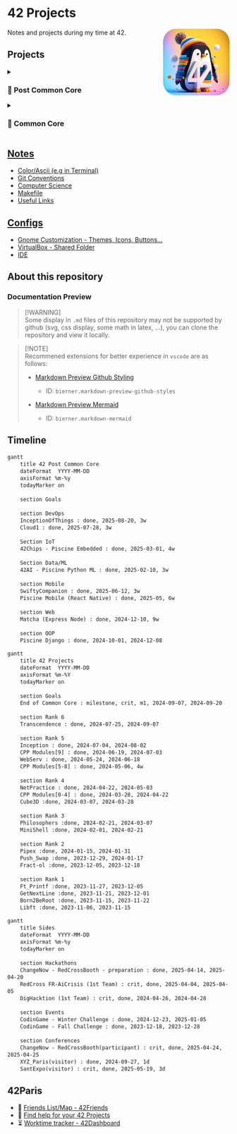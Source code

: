 # 42 Projects

<img src="Media/3D render of a penguin with colorful background + 42 Number in white.jpeg" width="30%" title="Bing AI - 3d pinguin logo with 42" draggable="false" style="border-radius: 20%;" align="right"/>

Notes and projects during my time at 42.

## Projects

<details>

<summary>

### 🔮 Post Common Core

</summary>

#### DevOps

- [Inception of Things](https://github.com/Tablerase/InceptionOfThings) - Team Project - _Kubernetes (K3D, K3S), Gitlab, ArgoCD, Vagrant - CI/CD with Gitlab and ArgoCD_
- [Cloud 1](https://github.com/Tablerase/Cloud1) - _Ansible, Docker - Server setup of WordPress, MySQL, Nginx and deployment_

#### Mobile

- [Piscine Mobile (React Native)](https://github.com/Tablerase/42_Piscine_Mobile.git) - _React Native, Firebase, Oauth - Mobile development bootcamp_
  - [Diary App](https://github.com/Tablerase/42_Piscine_Mobile/tree/main/Modules/mobileModule05-Data_Display/advanced_diary_app) - _Firebase, Oauth - App to write diary entries in cloud database_
  - Weather App - _API, Geolocation, Data - Location-based weather data viewer_
- [SwiftyCompanion](https://github.com/Tablerase/42_Swifty-Companion) - _ReactNative, Oauth, API - App to search and display 42School user profile_

#### Embedded

- [42Chips - Piscine Embedded](https://github.com/Tablerase/42Chips_Piscine_Embedded) - _C, Bit manipulation, AVR, UART, I2C - Embedded systems bootcamp_

#### Data/ML

- [42AI - Piscine Python ML](https://github.com/Tablerase/42AI_Bootcamp_Python_ML)

#### Web

- [Matcha](./Projects/Matcha) - Team Project - _TS, Express, Node.js, React, TanStack, Websockets, OAuth, PostgreSQL - Intro to React and Dating web application (client and server)_

#### Backend

- [Piscine Python Django](https://github.com/Tablerase/42_Piscine_Django) - _Python, Django, SQLite - Web application with authentication, posts, comments, likes..._

</details>

<details>
<summary>

### 🦄 Common Core

</summary>

#### Rank 6

- [Transcendence](./Projects/Transcendence) - Team project - _Python, Django, Js, Websockets, Docker, PostgreSQL, Grafana, Prometheus - Fullstack web application with real-time features and monitoring_

#### Rank 5

- [Inception](./Projects/Inception) - _Docker, Nginx, MySQL, WordPress - Containerized web server with database and CMS_
- [CPP Modules [5-9]](./Projects/CPP_Modules) - _C++ - Advanced OOP, Templates, Exceptions, File I/O_
- [WebServ](./Projects/WebServ) - _C++ - Simple HTTP server_

#### Rank 4

- [NetPractice](./Projects/NetPractice/) - _Network protocols (TCP, UDP, IP, ARP, ICMP)_
- [CPP Modules [0-4]](./Projects/CPP_Modules) - _C++ - OOP, Memory Management, Inheritance, Polymorphism_
- [Cube3D](./Projects/Cube3D/) - _C - 2D/3D game engine (raycasting)_

#### Rank 3

- [Philosophers](./Projects/Philosophers/) - _C - Concurrency and multithreading_
- [MiniShell](./Projects/MiniShell/) - _C - Simple shell implementation_

#### Rank 2

- [Pipex](./Projects/Pipex/) - _C - Unix pipes_
- [Push_Swap](./Projects/Push_swap/) - _C - Sorting algorithm_
- [Fract-ol](./Projects/Fract-ol/) - _C - Fractal viewer_

#### Rank 1

- [Ft_Printf](./Projects/Ft_printf/) - _C - Custom printf function_
- [GetNextLine](./Projects/GetNextLine/) - _C - Read a line from a file descriptor_
- [Born2BeRoot](./Projects/Born2BeRoot/) - _Linux server setup and security_

#### Rank 0

- [Libft](./Projects/Libft/) - _C - Custom library_
- [PiscineReloaded](./Projects/PiscineReloaded/) - _Collection of small C projects_

</details>

## [Notes](./Notes/)

- [Color/Ascii (e.g in Terminal)](./Notes/ascii-art.md)
- [Git Conventions](./Notes/git-conventions.md)
- [Computer Science](./Notes/computer_science.md)
- [Makefile](./Notes/makefile.md)
- [Useful Links](./Notes/useful_links.md)

## [Configs](./Config/)

- [Gnome Customization - Themes, Icons, Buttons...](./Config/Theme/gnome-customization/)
- [VirtualBox - Shared Folder](https://www.golinuxcloud.com/virtualbox-shared-folder/)
- [IDE](./Config/IDE/)

## About this repository

### Documentation Preview

> [!WARNING]\
> Some display in `.md` files of this repository may not be supported by github (svg, css display, some math in latex, ...), you can clone the repository and view it locally.

> [!NOTE]\
> Recommened extensions for better experience in `vscode` are as follows:
>
> - [Markdown Preview Github Styling](https://marketplace.visualstudio.com/items?itemName=bierner.markdown-preview-github-styles)
>
>   - ID: `bierner.markdown-preview-github-styles`
>
> - [Markdown Preview Mermaid](https://marketplace.visualstudio.com/items?itemName=bierner.markdown-mermaid)
>   - ID: `bierner.markdown-mermaid`

## Timeline

```mermaid
gantt
    title 42 Post Common Core
    dateFormat  YYYY-MM-DD
    axisFormat %m-%y
    todayMarker on

    section Goals

    section DevOps
    InceptionOfThings : done, 2025-08-20, 3w
    Cloud1 : done, 2025-07-28, 3w

    Section IoT
    42Chips - Piscine Embedded : done, 2025-03-01, 4w

    Section Data/ML
    42AI - Piscine Python ML : done, 2025-02-10, 3w

    section Mobile
    SwiftyCompanion : done, 2025-06-12, 3w
    Piscine Mobile (React Native) : done, 2025-05, 6w

    section Web
    Matcha (Express Node) : done, 2024-12-10, 9w

    section OOP
    Piscine Django : done, 2024-10-01, 2024-12-08
```

```mermaid
gantt
    title 42 Projects
    dateFormat  YYYY-MM-DD
    axisFormat %m-%Y
    todayMarker on

    section Goals
    End of Common Core : milestone, crit, m1, 2024-09-07, 2024-09-20

    section Rank 6
    Transcendence : done, 2024-07-25, 2024-09-07

    section Rank 5
    Inception : done, 2024-07-04, 2024-08-02
    CPP Modules[9] : done, 2024-06-19, 2024-07-03
    WebServ : done, 2024-05-24, 2024-06-18
    CPP Modules[5-8] : done, 2024-05-06, 4w

    section Rank 4
    NetPractice : done, 2024-04-22, 2024-05-03
    CPP Modules[0-4] : done, 2024-03-28, 2024-04-22
    Cube3D :done, 2024-03-07, 2024-03-28

    section Rank 3
    Philosophers :done, 2024-02-21, 2024-03-07
    MiniShell :done, 2024-02-01, 2024-02-21

    section Rank 2
    Pipex :done, 2024-01-15, 2024-01-31
    Push_Swap :done, 2023-12-29, 2024-01-17
    Fract-ol :done, 2023-12-05, 2023-12-18

    section Rank 1
    Ft_Printf :done, 2023-11-27, 2023-12-05
    GetNextLine :done, 2023-11-21, 2023-12-01
    Born2BeRoot :done, 2023-11-15, 2023-11-22
    Libft :done, 2023-11-06, 2023-11-15
```

```mermaid
gantt
    title Sides
    dateFormat  YYYY-MM-DD
    axisFormat %m-%y
    todayMarker on

    section Hackathons
    ChangeNow - RedCrossBooth - preparation : done, 2025-04-14, 2025-04-20
    RedCross FR-AiCrisis (1st Team) : crit, done, 2025-04-04, 2025-04-05
    DigHacktion (1st Team) : crit, done, 2024-04-26, 2024-04-28

    section Events
    CodinGame - Winter Challenge : done, 2024-12-23, 2025-01-05
    CodinGame - Fall Challenge : done, 2023-12-18, 2023-12-28

    section Conferences
    ChangeNow - RedCrossBooth(participant) : crit, done, 2025-04-24, 2025-04-25
    XYZ_Paris(visitor) : done, 2024-09-27, 1d
    SantExpo(visitor) : crit, done, 2025-05-19, 3d
```

## 42Paris

- 🤖 [Friends List/Map - 42Friends](https://friends.42paris.fr/)
- 🔎 [Find help for your 42 Projects](https://github.com/rfautier/find_correction)
- ⏳ [Worktime tracker - 42Dashboard](https://dashboard.42paris.fr/)
